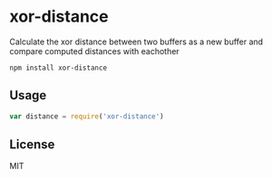 # xor-distance

Calculate the xor distance between two buffers as a new buffer and compare computed distances with eachother

```
npm install xor-distance
```

## Usage

``` js
var distance = require('xor-distance')
```

## License

MIT
